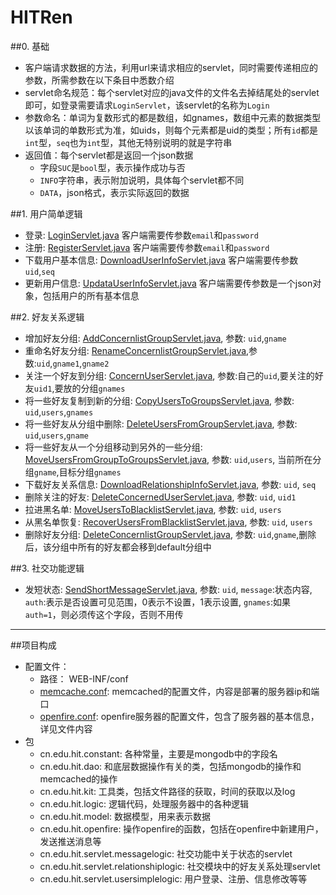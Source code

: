 HITRen
======
##0. 基础
- 客户端请求数据的方法，利用url来请求相应的servlet，同时需要传递相应的参数，所需参数在以下条目中悉数介绍
- servlet命名规范：每个servlet对应的java文件的文件名去掉结尾处的servlet即可，如登录需要请求`LoginServlet`，该servlet的名称为`Login`
- 参数命名：单词为复数形式的都是数组，如gnames，数组中元素的数据类型以该单词的单数形式为准，如uids，则每个元素都是uid的类型；所有`id`都是`int`型，`seq`也为`int`型，其他无特别说明的就是字符串
- 返回值：每个servlet都是返回一个json数据
	- 字段`SUC`是`bool`型，表示操作成功与否
	- `INFO`字符串，表示附加说明，具体每个servlet都不同
	- `DATA`，json格式，表示实际返回的数据

##1. 用户简单逻辑
- 登录: [LoginServlet.java][1] 客户端需要传参数`email`和`password`
- 注册: [RegisterServlet.java][2] 客户端需要传参数`email`和`password`
- 下载用户基本信息: [DownloadUserInfoServlet.java][3] 客户端需要传参数`uid`,`seq`
- 更新用户信息: [UpdataUserInfoServlet.java][4] 客户端需要传参数是一个json对象，包括用户的所有基本信息

##2. 好友关系逻辑
- 增加好友分组: [AddConcernlistGroupServlet.java][5], 参数: `uid`,`gname`
- 重命名好友分组: [RenameConcernlistGroupServlet.java][6],参数:`uid`,`gname1`,`gname2`
- 关注一个好友到分组: [ConcernUserServlet.java][7], 参数:自己的`uid`,要关注的好友`uid1`,要放的分组`gnames`
- 将一些好友复制到新的分组: [CopyUsersToGroupsServlet.java][8], 参数: `uid`,`users`,`gnames`
- 将一些好友从分组中删除: [DeleteUsersFromGroupServlet.java][9], 参数: `uid`,`users`,`gname` 
- 将一些好友从一个分组移动到另外的一些分组: [MoveUsersFromGroupToGroupsServlet.java][10], 参数: `uid`,`users`,	当前所在分组`gname`,目标分组`gnames`
- 下载好友关系信息: [DownloadRelationshipInfoServlet.java][11], 参数: `uid`, `seq`
- 删除关注的好友: [DeleteConcernedUserServlet.java][12], 参数: `uid`, `uid1`
- 拉进黑名单: [MoveUsersToBlacklistServlet.java][13], 参数: `uid`, `users`
- 从黑名单恢复: [RecoverUsersFromBlacklistServlet.java][14], 参数: `uid`, `users`
- 删除好友分组: [DeleteConcernlistGroupServlet.java][15], 参数: `uid`,`gname`,删除后，该分组中所有的好友都会移到default分组中

##3. 社交功能逻辑
- 发短状态: [SendShortMessageServlet.java][16], 参数: `uid`, `message`:状态内容, `auth`:表示是否设置可见范围，0表示不设置，1表示设置, `gnames`:如果`auth=1`，则必须传这个字段，否则不用传




---
##项目构成
- 配置文件：
	- 路径： WEB-INF/conf
	- [memcache.conf][17]: memcached的配置文件，内容是部署的服务器ip和端口
	- [openfire.conf][18]: openfire服务器的配置文件，包含了服务器的基本信息，详见文件内容
- 包
	- cn.edu.hit.constant: 各种常量，主要是mongodb中的字段名
	- cn.edu.hit.dao: 和底层数据操作有关的类，包括mongodb的操作和memcached的操作
	- cn.edu.hit.kit: 工具类，包括文件路径的获取，时间的获取以及log
	- cn.edu.hit.logic: 逻辑代码，处理服务器中的各种逻辑
	- cn.edu.hit.model: 数据模型，用来表示数据
	- cn.edu.hit.openfire: 操作openfire的函数，包括在openfire中新建用户，发送推送消息等
	- cn.edu.hit.servlet.messagelogic: 社交功能中关于状态的servlet
	- cn.edu.hit.servlet.relationshiplogic: 社交模块中的好友关系处理servlet
	- cn.edu.hit.servlet.usersimplelogic: 用户登录、注册、信息修改等等


[1]:HITRenServer/src/cn/edu/hit/servlet/usersimplelogic/LoginServlet.java
[2]:HITRenServer/src/cn/edu/hit/servlet/usersimplelogic/RegisterServlet.java
[3]:HITRenServer/src/cn/edu/hit/servlet/usersimplelogic/DownloadUserInfoServlet.java
[4]:HITRenServer/src/cn/edu/hit/servlet/usersimplelogic/UpdataUserInfoServlet.java

[5]:HITRenServer/src/cn/edu/hit/servlet/relationshiplogic/AddConcernlistGroupServlet.java
[6]:HITRenServer/src/cn/edu/hit/servlet/relationshiplogic/RenameConcernlistGroupServlet.java
[7]:HITRenServer/src/cn/edu/hit/servlet/relationshiplogic/ConcernUserServlet.java
[8]:HITRenServer/src/cn/edu/hit/servlet/relationshiplogic/CopyUsersToGroupsServlet.java
[9]:HITRenServer/src/cn/edu/hit/servlet/relationshiplogic/DeleteUsersFromGroupServlet.java
[10]:HITRenServer/src/cn/edu/hit/servlet/relationshiplogic/MoveUsersFromGroupToGroupsServlet.java
[11]:HITRenServer/src/cn/edu/hit/servlet/relationshiplogic/DownloadRelationshipInfoServlet.java
[12]:HITRenServer/src/cn/edu/hit/servlet/relationshiplogic/DeleteConcernedUserServlet.java
[13]:HITRenServer/src/cn/edu/hit/servlet/relationshiplogic/MoveUsersToBlacklistServlet.java
[14]:HITRenServer/src/cn/edu/hit/servlet/relationshiplogic/RecoverUsersFromBlacklistServlet.java
[15]:HITRenServer/src/cn/edu/hit/servlet/relationshiplogic/DeleteConcernlistGroupServlet.java
[16]:HITRenServer/src/cn/edu/hit/servlet/relationshiplogic/SendShortMessageServlet.java
[17]:HITRenServer/WebContent/WEB-INF/conf/memcache.conf
[18]:HITRenServer/WebContent/WEB-INF/conf/openfire.conf


